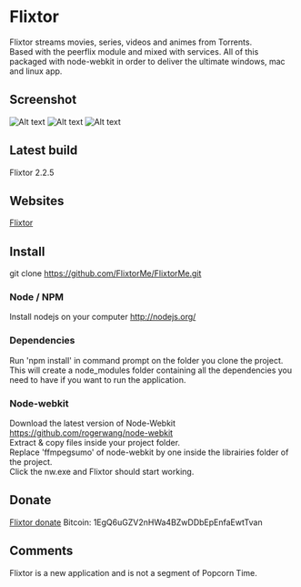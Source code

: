 Flixtor
=======

Flixtor streams movies, series, videos and animes from Torrents.  
Based with the peerflix module and mixed with services. All of this packaged with node-webkit in order to deliver the ultimate windows, mac and linux app.

## Screenshot
![Alt text](http://i.imgur.com/3OhUbnG.jpg  "Flixtor - Movie section")
![Alt text](http://i.imgur.com/EcgpDUz.png  "Flixtor - Movie detail")
![Alt text](http://i.imgur.com/tDeJw0B.png  "Flixtor - Torrent sction")

## Latest build
Flixtor 2.2.5

## Websites
[Flixtor](http://www.flixtor.me)

## Install
git clone https://github.com/FlixtorMe/FlixtorMe.git

### Node / NPM
Install nodejs on your computer http://nodejs.org/

### Dependencies
Run 'npm install' in command prompt on the folder you clone the project. This will create a node_modules folder containing all the dependencies you need to have if you want to run the application.

### Node-webkit
Download the latest version of Node-Webkit https://github.com/rogerwang/node-webkit  
Extract & copy files inside your project folder.  
Replace 'ffmpegsumo' of node-webkit by one inside the librairies folder of the project.  
Click the nw.exe and Flixtor should start working.

## Donate
[Flixtor donate](http://www.flixtor.me/donate/)
Bitcoin: 1EgQ6uGZV2nHWa4BZwDDbEpEnfaEwtTvan

## Comments
Flixtor is a new application and is not a segment of Popcorn Time.


